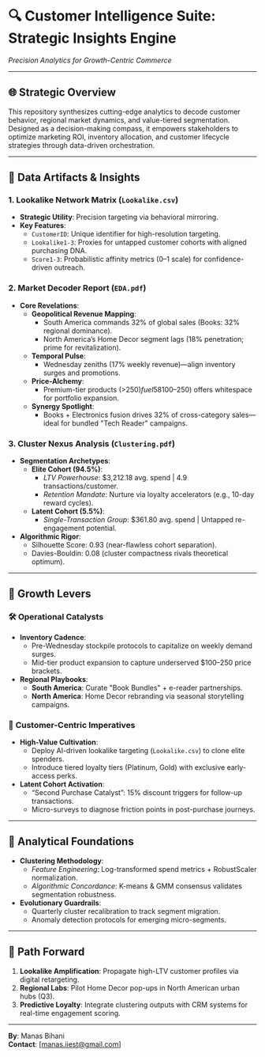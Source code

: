 # 🔍 Customer Intelligence Suite: Strategic Insights Engine  
*Precision Analytics for Growth-Centric Commerce*  

---

## 🌐 **Strategic Overview**  
This repository synthesizes cutting-edge analytics to decode customer behavior, regional market dynamics, and value-tiered segmentation. Designed as a decision-making compass, it empowers stakeholders to optimize marketing ROI, inventory allocation, and customer lifecycle strategies through data-driven orchestration.  

---

## 📂 **Data Artifacts & Insights**  

### 1. **Lookalike Network Matrix** (`Lookalike.csv`)  
- **Strategic Utility**: Precision targeting via behavioral mirroring.  
- **Key Features**:  
  - `CustomerID`: Unique identifier for high-resolution targeting.  
  - `Lookalike1-3`: Proxies for untapped customer cohorts with aligned purchasing DNA.  
  - `Score1-3`: Probabilistic affinity metrics (0–1 scale) for confidence-driven outreach.  

### 2. **Market Decoder Report** (`EDA.pdf`)  
- **Core Revelations**:  
  - **Geopolitical Revenue Mapping**:  
    - South America commands 32% of global sales (Books: 32% regional dominance).  
    - North America’s Home Decor segment lags (18% penetration; prime for revitalization).  
  - **Temporal Pulse**:  
    - Wednesday zeniths (17% weekly revenue)—align inventory surges and promotions.  
  - **Price-Alchemy**:  
    - Premium-tier products (>$250) fuel 58% of transactions; mid-tier ($100–250) offers whitespace for portfolio expansion.  
  - **Synergy Spotlight**:  
    - Books + Electronics fusion drives 32% of cross-category sales—ideal for bundled "Tech Reader" campaigns.  

### 3. **Cluster Nexus Analysis** (`Clustering.pdf`)  
- **Segmentation Archetypes**:  
  - **Elite Cohort (94.5%)**:  
    - *LTV Powerhouse*: $3,212.18 avg. spend | 4.9 transactions/customer.  
    - *Retention Mandate*: Nurture via loyalty accelerators (e.g., 10-day reward cycles).  
  - **Latent Cohort (5.5%)**:  
    - *Single-Transaction Group*: $361.80 avg. spend | Untapped re-engagement potential.  
- **Algorithmic Rigor**:  
  - Silhouette Score: 0.93 (near-flawless cohort separation).  
  - Davies-Bouldin: 0.08 (cluster compactness rivals theoretical optimum).  

---

## 🎯 **Growth Levers**  

### 🛠️ **Operational Catalysts**  
- **Inventory Cadence**:  
  - Pre-Wednesday stockpile protocols to capitalize on weekly demand surges.  
  - Mid-tier product expansion to capture underserved $100–250 price brackets.  
- **Regional Playbooks**:  
  - **South America**: Curate "Book Bundles" + e-reader partnerships.  
  - **North America**: Home Decor rebranding via seasonal storytelling campaigns.  

### 🧲 **Customer-Centric Imperatives**  
- **High-Value Cultivation**:  
  - Deploy AI-driven lookalike targeting (`Lookalike.csv`) to clone elite spenders.  
  - Introduce tiered loyalty tiers (Platinum, Gold) with exclusive early-access perks.  
- **Latent Cohort Activation**:  
  - “Second Purchase Catalyst”: 15% discount triggers for follow-up transactions.  
  - Micro-surveys to diagnose friction points in post-purchase journeys.  

---

## 🔬 **Analytical Foundations**  
- **Clustering Methodology**:  
  - *Feature Engineering*: Log-transformed spend metrics + RobustScaler normalization.  
  - *Algorithmic Concordance*: K-means & GMM consensus validates segmentation robustness.  
- **Evolutionary Guardrails**:  
  - Quarterly cluster recalibration to track segment migration.  
  - Anomaly detection protocols for emerging micro-segments.  

---

## 🚀 **Path Forward**  
1. **Lookalike Amplification**: Propagate high-LTV customer profiles via digital retargeting.  
2. **Regional Labs**: Pilot Home Decor pop-ups in North American urban hubs (Q3).  
3. **Predictive Loyalty**: Integrate clustering outputs with CRM systems for real-time engagement scoring.  

---

**By**: Manas Bihani  
**Contact**: [manas.iiest@gmail.com]  

